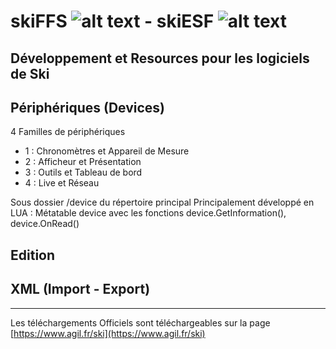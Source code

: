 # skiFFS ![alt text](https://github.com/agilsport/ski/blob/main/img/32x32_ffs.png "Logo FFS") - skiESF ![alt text](https://github.com/agilsport/ski/blob/main/img/32x32_esf.png "Logo ESF")
## Développement et Resources pour les logiciels de Ski 

## Périphériques (Devices)
4 Familles de périphériques 
- 1 : Chronomètres et Appareil de Mesure
- 2 : Afficheur et Présentation
- 3 : Outils et Tableau de bord
- 4 : Live et Réseau

Sous dossier /device du répertoire principal
Principalement développé en LUA :
  Métatable device avec les fonctions device.GetInformation(), device.OnRead()
  

## Edition 

## XML (Import - Export)

___
Les téléchargements Officiels sont téléchargeables sur la page [https://www.agil.fr/ski](https://www.agil.fr/ski) 



